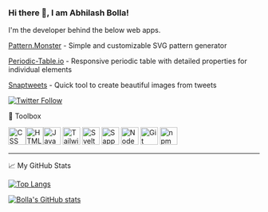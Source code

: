 ### Hi there 👋, I am Abhilash Bolla!

I'm the developer behind the below web apps. 

[Pattern.Monster](https://pattern.monster) - Simple and customizable SVG pattern generator

[Periodic-Table.io](https://periodic-table.io) - Responsive periodic table with detailed properties for individual elements

[Snaptweets](https://snaptweets.com) - Quick tool to create beautiful images from tweets

[![Twitter Follow](https://img.shields.io/twitter/follow/abhilashbolla?label=People%20following%20me%20on%20Twitter&style=social)](https://twitter.com/intent/follow?screen_name=abhilashbolla)


🧰 Toolbox

<img src="https://upload.wikimedia.org/wikipedia/commons/d/d5/CSS3_logo_and_wordmark.svg" alt="CSS" height="35"/><img src="https://upload.wikimedia.org/wikipedia/commons/6/61/HTML5_logo_and_wordmark.svg" alt="HTML" height="35"/><img src="https://upload.wikimedia.org/wikipedia/commons/9/99/Unofficial_JavaScript_logo_2.svg" alt="JavaScript" height="35"/> 
<img src="https://cdn.worldvectorlogo.com/logos/tailwindcss.svg" alt="TailwindCSS" height="35"/> 
<img src="https://upload.wikimedia.org/wikipedia/commons/1/1b/Svelte_Logo.svg" alt="Svelte" height="35"/> 
<img src="https://sapper.svelte.dev/sapper-logo.svg" alt="Sapper" height="35"/> 
<img src="https://upload.wikimedia.org/wikipedia/commons/d/d9/Node.js_logo.svg" alt="NodeJS" height="35"/>
<img src="https://upload.wikimedia.org/wikipedia/commons/e/e0/Git-logo.svg" alt="Git" height="35"/>
<img src="https://upload.wikimedia.org/wikipedia/commons/d/db/Npm-logo.svg" alt="npm" height="35"/>

---

📈 My GitHub Stats

[![Top Langs](https://github-readme-stats.vercel.app/api/top-langs/?username=ivssh&hide=java&theme=radical)](https://github.com/ivssh/github-readme-stats)

[![Bolla's GitHub stats](https://github-readme-stats.vercel.app/api?username=ivssh&theme=radical)](https://github.com/ivssh/github-readme-stats)

